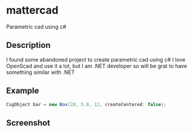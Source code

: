 # mattercad
Parametric cad using c#


## Description
I found some abandoned project to create parametric cad using c#
I love OpenScad and use it a lot, but I am .NET developer so will be grat to have something similar with .NET

## Example
```C#
CsgObject bar = new Box(20, 5.8, 12, createCentered: false);
```

## Screenshot
